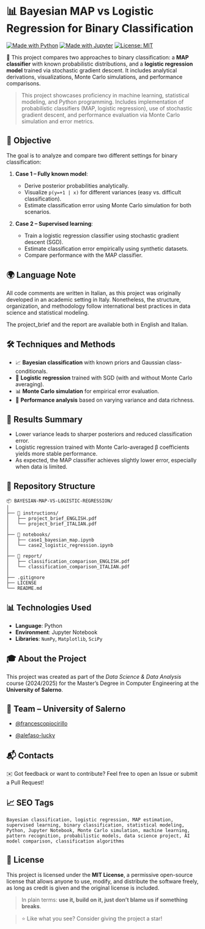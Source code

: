 # 📊 Bayesian MAP vs Logistic Regression for Binary Classification

[![Made with Python](https://img.shields.io/badge/Made%20with-Python-blue.svg)](https://www.python.org/)
[![Made with Jupyter](https://img.shields.io/badge/Made%20with-Jupyter-orange.svg)](https://jupyter.org/)
[![License: MIT](https://img.shields.io/badge/License-MIT-yellow.svg)](https://opensource.org/licenses/MIT)

🧠 This project compares two approaches to binary classification: a **MAP classifier** with known probabilistic distributions, and a **logistic regression model** trained via stochastic gradient descent. It includes analytical derivations, visualizations, Monte Carlo simulations, and performance comparisons.

> This project showcases proficiency in machine learning, statistical modeling, and Python programming. Includes implementation of probabilistic classifiers (MAP, logistic regression), use of stochastic gradient descent, and performance evaluation via Monte Carlo simulation and error metrics.

## 📌 Objective

The goal is to analyze and compare two different settings for binary classification:

1. **Case 1 – Fully known model**:
   - Derive posterior probabilities analytically.
   - Visualize `p(y=+1 | x)` for different variances (easy vs. difficult classification).
   - Estimate classification error using Monte Carlo simulation for both scenarios.

2. **Case 2 – Supervised learning**:
   - Train a logistic regression classifier using stochastic gradient descent (SGD).
   - Estimate classification error empirically using synthetic datasets.
   - Compare performance with the MAP classifier.

## 🌍 Language Note

All code comments are written in Italian, as this project was originally developed in an academic setting in Italy. Nonetheless, the structure, organization, and methodology follow international best practices in data science and statistical modeling.

The project_brief and the report are available both in English and Italian.

## 🛠️ Techniques and Methods

- 📈 **Bayesian classification** with known priors and Gaussian class-conditionals.
- 🧠 **Logistic regression** trained with SGD (with and without Monte Carlo averaging).
- 📊 **Monte Carlo simulation** for empirical error evaluation.
- 🔁 **Performance analysis** based on varying variance and data richness.

## 🧪 Results Summary

- Lower variance leads to sharper posteriors and reduced classification error.
- Logistic regression trained with Monte Carlo-averaged β coefficients yields more stable performance.
- As expected, the MAP classifier achieves slightly lower error, especially when data is limited.

## 📂 Repository Structure

```
📦 BAYESIAN-MAP-VS-LOGISTIC-REGRESSION/
│
├── 📁 instructions/
│   ├── project_brief_ENGLISH.pdf
│   └── project_brief_ITALIAN.pdf
│
├── 📁 notebooks/
│   ├── case1_bayesian_map.ipynb
│   └── case2_logistic_regression.ipynb
│
├── 📁 report/
│   ├── classification_comparison_ENGLISH.pdf
│   └── classification_comparison_ITALIAN.pdf
│
├── .gitignore
├── LICENSE
└── README.md
```

## 📊 Technologies Used

- **Language**: Python
- **Environment**: Jupyter Notebook
- **Libraries**: `NumPy`, `Matplotlib`, `SciPy`

## 🎓 About the Project

This project was created as part of the *Data Science & Data Analysis* course (2024/2025) for the Master’s Degree in Computer Engineering at the **University of Salerno**.

## 👥 Team – University of Salerno
    
* [@francescopiocirillo](https://github.com/francescopiocirillo)
    
* [@alefaso-lucky](https://github.com/alefaso-lucky)

## 📬 Contacts

✉️ Got feedback or want to contribute? Feel free to open an Issue or submit a Pull Request!

## 📈 SEO Tags

```
Bayesian classification, logistic regression, MAP estimation, supervised learning, binary classification, statistical modeling, Python, Jupyter Notebook, Monte Carlo simulation, machine learning, pattern recognition, probabilistic models, data science project, AI model comparison, classification algorithms
```

## 📄 License

This project is licensed under the **MIT License**, a permissive open-source license that allows anyone to use, modify, and distribute the software freely, as long as credit is given and the original license is included.

> In plain terms: **use it, build on it, just don’t blame us if something breaks**.

> ⭐ Like what you see? Consider giving the project a star!
